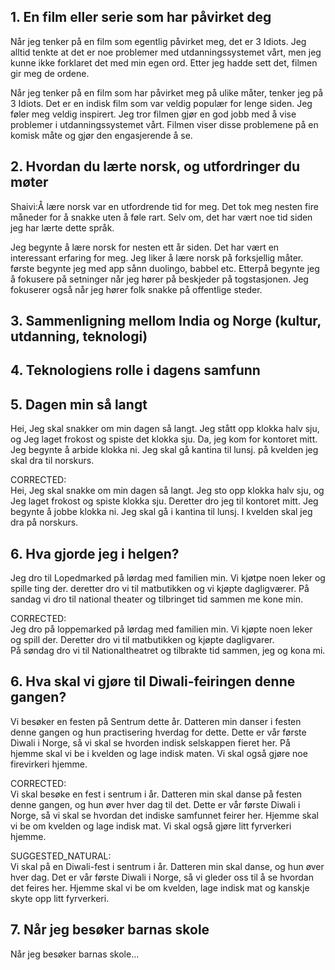 ## 1. En film eller serie som har påvirket deg

Når jeg tenker på en film som egentlig påvirket meg, det er 3 Idiots. Jeg alltid tenkte at det er noe problemer med utdanningssystemet vårt, men jeg kunne ikke forklaret det med min egen ord. 
Etter jeg hadde sett det, filmen gir meg de ordene.

Når jeg tenker på en film som har påvirket meg på ulike måter, tenker jeg på 3 Idiots. Det er en indisk film som var veldig populær for lenge siden. Jeg føler meg veldig inspirert. Jeg tror filmen gjør en god jobb med å vise problemer i utdanningssystemet vårt. Filmen viser disse problemene på en komisk måte og gjør den engasjerende å se.

## 2. Hvordan du lærte norsk, og utfordringer du møter
Shaivi:Å lære norsk var en utfordrende tid for meg. Det tok meg nesten fire måneder for å snakke uten å føle rart. Selv om, det har vært noe tid siden jeg har lærte dette språk.   

Jeg begynte å lære norsk for nesten ett år siden. Det har vært en interessant erfaring for meg. Jeg liker å lære norsk på forksjellig måter. 
første begynte jeg med app sånn duolingo, babbel etc. Etterpå begynte jeg å fokusere på setninger når jeg hører på beskjeder på togstasjonen. Jeg fokuserer også når jeg hører folk snakke på offentlige steder.


## 3. Sammenligning mellom India og Norge (kultur, utdanning, teknologi)


## 4. Teknologiens rolle i dagens samfunn

## 5. Dagen min så langt

Hei, Jeg skal snakker om min dagen så langt. Jeg stått opp klokka halv sju, og Jeg laget frokost og spiste det klokka sju. Da, jeg kom for kontoret mitt. Jeg begynte å arbide klokka ni. Jeg skal gå kantina til lunsj. på kvelden jeg skal dra til norskurs.

CORRECTED:  
Hei, Jeg skal snakke om min dagen så langt. Jeg sto opp klokka halv sju, og Jeg laget frokost og spiste klokka sju. 
Deretter dro jeg til kontoret mitt. Jeg begynte å jobbe klokka ni. Jeg skal gå i kantina til lunsj. I kvelden skal jeg dra på norskurs.  

## 6. Hva gjorde jeg i helgen?

Jeg dro til Lopedmarked på lørdag med familien min. Vi kjøtpe noen leker og spille ting der.
deretter dro vi til matbutikken og vi kjøpte dagligværer. På sandag vi dro til national theater og tilbringet tid sammen me kone min. 

CORRECTED:   
Jeg dro på loppemarked på lørdag med familien min. Vi kjøpte noen leker og spill der. Deretter dro vi til matbutikken og kjøpte dagligvarer.  
På søndag dro vi til Nationaltheatret og tilbrakte tid sammen, jeg og kona mi.

## 6. Hva skal vi gjøre til Diwali-feiringen denne gangen?

Vi besøker en festen på Sentrum dette år. Datteren min danser i festen denne gangen og hun practisering hverdag for dette. Dette er vår første Diwali i Norge, så vi skal se hvorden indisk selskappen fieret her. På hjemme skal vi be i kvelden og lage indisk maten. Vi skal også gjøre noe firevirkeri hjemme.   

CORRECTED:   
Vi skal besøke en fest i sentrum i år. Datteren min skal danse på festen denne gangen, og hun øver hver dag til det.
Dette er vår første Diwali i Norge, så vi skal se hvordan det indiske samfunnet feirer her. Hjemme skal vi be om kvelden og lage indisk mat.
Vi skal også gjøre litt fyrverkeri hjemme.

SUGGESTED_NATURAL:   
Vi skal på en Diwali-fest i sentrum i år. Datteren min skal danse, og hun øver hver dag. Det er vår første Diwali i Norge, så vi gleder oss til å se hvordan det feires her.
Hjemme skal vi be om kvelden, lage indisk mat og kanskje skyte opp litt fyrverkeri. 

## 7. Når jeg besøker barnas skole

Når jeg besøker barnas skole...

